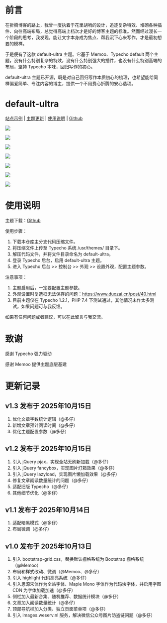 # 前言

在折腾博客的路上，我曾一度执着于花里胡哨的设计，追逐复杂特效、堆砌各种插件、向往高端布局，总觉得高端上档次才是好的博客主题的标准。然而经过漫长一个阶段的思考，我发现，能让文字本身成为焦点、帮我沉下心来写作，才是最初想要的模样。

于是便有了这款 default-ultra 主题。它基于 Memoo、Typecho default 两个主题，没有什么特别复杂的特效，没有什么特别强大的插件，也没有什么特别高端的布局，坚持 Typecho 本味，回归写作的初心。

default-ultra 主题已开源，既是对自己回归写作本质初心的梳理，也希望能给同样偏爱简单、专注内容的博主，提供一个不用费心折腾的安心选项。

# default-ultra

[站点示例](https://www.duozai.cn/) | [主题更新](https://www.duozai.cn/page/38.html) | [使用说明](https://www.duozai.cn/page/38.html) | [Github](https://github.com/visduo/typecho-default-ultra-theme)

![](https://mmbiz.qpic.cn/sz_mmbiz_png/t4xrVE5OaWBa2baf6703U78Cm07cInib5E4v7ibJlbVaYOtZh6wOpfibqF88qMibibC9ZicCv03aHL1oUz7jVHq7j5icg/640?wx_fmt=png&from=appmsg&watermark=1&tp=webp&wxfrom=5&wx_lazy=1#imgIndex=0)

![](https://mmbiz.qpic.cn/sz_mmbiz_png/t4xrVE5OaWBa2baf6703U78Cm07cInib58Mz10KzMVMyiacpKT87nBf1F43SiaqQomGicjVesJficR9KhNhGYhVIbNg/640?wx_fmt=png&from=appmsg&watermark=1&tp=webp&wxfrom=5&wx_lazy=1#imgIndex=1)

![](https://mmbiz.qpic.cn/sz_mmbiz_png/t4xrVE5OaWBa2baf6703U78Cm07cInib58Mz10KzMVMyiacpKT87nBf1F43SiaqQomGicjVesJficR9KhNhGYhVIbNg/640?wx_fmt=png&from=appmsg&watermark=1&tp=webp&wxfrom=5&wx_lazy=1#imgIndex=1)

![](https://mmbiz.qpic.cn/sz_mmbiz_png/t4xrVE5OaWBa2baf6703U78Cm07cInib5C6GTlV2mrp9hyprBrf2fIalTuSnen6fAdtLdIw5vbx7NW9WrJ2CYhg/640?wx_fmt=png&from=appmsg&watermark=1&tp=webp&wxfrom=5&wx_lazy=1#imgIndex=2)

![](https://mmbiz.qpic.cn/sz_mmbiz_png/t4xrVE5OaWBa2baf6703U78Cm07cInib5QyzV0WAYiaJo12lMAkd42ic43dkXUWTXGWv0f25SUX2mngcSE89hw25Q/640?wx_fmt=png&from=appmsg&watermark=1&tp=wxpic&wxfrom=5&wx_lazy=1#imgIndex=0)

![](https://mmbiz.qpic.cn/sz_mmbiz_png/t4xrVE5OaWBa2baf6703U78Cm07cInib5LUxv2r3xnCOuQRT0NpVgpwooIy1nQunqlaoZoklwyjPibF4VehougCg/640?wx_fmt=png&from=appmsg&watermark=1&tp=wxpic&wxfrom=5&wx_lazy=1#imgIndex=1)

![](https://mmbiz.qpic.cn/sz_mmbiz_png/t4xrVE5OaWBa2baf6703U78Cm07cInib5Eb6vibOgxibiaJ2kFFibWaCQfHbCXT36q2hSXadhHnYcc3zxG831aGOhrA/640?wx_fmt=png&from=appmsg&watermark=1&tp=webp&wxfrom=5&wx_lazy=1#imgIndex=3)

# 使用说明

主题下载：[Github](https://github.com/visduo/typecho-default-ultra-theme/releases/)

使用步骤：

1. 下载本仓库主分支代码压缩文件。
2. 将压缩文件上传至 Typecho 系统 /usr/themes/ 目录下。
3. 解压代码文件，并将文件目录命名为 default-ultra。
4. 登录 Typecho 后台，启用 default-ultra 主题。
5. 进入 Typecho 后台 >> 控制台 >> 外观 >> 设置外观，配置主题参数。

注意事项：

1. 主题启用后，一定要配置主题参数。
2. 外观设置时复选框无法保存的问题：https://www.duozai.cn/post/40.html
3. 目前主题仅在 Typecho 1.2.1，PHP 7.4 下测试通过，其他情况未作太多测试，如果问题可与我反馈。

如果有任何问题或者建议，可以在此留言与我交流。

# 致谢

感谢 Typecho 强力驱动

感谢 Memoo 提供主题底层基建

# 更新记录

## v1.3 发布于 2025年10月15日

1. 优化文章字数统计逻辑（@多仔）
2. 新增文章预计阅读时间（@多仔）
3. 优化主题配置参数（@多仔）

## v1.2 发布于 2025年10月15日

1. 引入 jQuery pjax，实现全站无刷新加载（@多仔）
2. 引入 jQuery fancybox，实现图片灯箱效果（@多仔）
3. 引入 jQuery lazyload，实现图片懒加载效果（@多仔）
4. 修复文章阅读数量统计的问题（@多仔）
5. 适配旧版 Typecho（@多仔）
6. 其他细节优化（@多仔）

## v1.1 发布于 2025年10月14日

1. 适配暗黑模式（@多仔）
2. 布局微调（@多仔）

## v1.0 发布于 2025年10月13日

1. 引入 bootstrap-grid.css，替换默认栅格系统为 Bootstrap 栅格系统（@Memoo）
2. 布局和样式改动、微调（@Memoo、@多仔）
3. 引入 highlight 代码高亮系统（@多仔）
4. 引入思源宋体作为全站字体、Maple Mono 字体作为代码块字体，并启用字图 CDN 为字体加载加速（@多仔）
5. 侧栏加入最新合集、随机推荐、数据统计模块（@多仔）
6. 文章加入阅读数量统计（@多仔）
7. 顶部导航栏加入分类、独立页面菜单项（@多仔）
8. 引入 images.weserv.nl 服务，解决微信公众号图片防盗链问题（@多仔）
